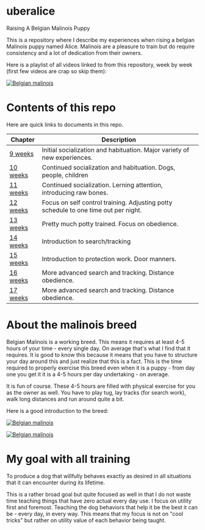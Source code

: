 # uberalice

Raising A Belgian Malinois Puppy

This is a repository where I describe my experiences when rising a belgian Malinois puppy named Alice. Malinois are a pleasure to train but do require consistency and a lot of dedication from their owners. 

Here is a playlist of all videos linked to from this repository, week by week (first few videos are crap so skip them): 

[![Belgian malinois](https://img.youtube.com/vi/W_d81uTRP1c/0.jpg)](https://www.youtube.com/watch?v=W_d81uTRP1c&list=PLOqygfz5v1hawka1qnALMBrdocXFgJmDd)

# Contents of this repo
Here are quick links to documents in this repo.

|Chapter|Description|
|-------|-----------|
|[9 weeks](log-week-10.md)|Initial socialization and habituation. Major variety of new experiences.|
|[10 weeks](log-week-11.md)|Continued socialization and habituation. Dogs, people, children|
|[11 weeks](log-week-12.md)|Continued socialization. Lerning attention, introducing raw bones.|
|[12 weeks](log-week-13.md)|Focus on self control training. Adjusting potty schedule to one time out per night.|
|[13 weeks](log-week-14.md)|Pretty much potty trained. Focus on obedience.|
|[14 weeks](log-week-15.md)|Introduction to search/tracking|
|[15 weeks](log-week-16.md)|Introduction to protection work. Door manners.|
|[16 weeks](log-week-17.md)|More advanced search and tracking. Distance obedience.|
|[17 weeks](log-week-18.md)|More advanced search and tracking. Distance obedience.|

# About the malinois breed

Belgian Malinois is a working breed. This means it requires at least 4-5 hours of your time - every single day. On average that's what I find that it requires. It is good to know this because it means that you have to structure your day around this and just realize that this is a fact. This is the time required to properly exercise this breed even when it is a puppy - from day one you get it it is a 4-5 hours per day undertaking - on average. 

It is fun of course. These 4-5 hours are filled with physical exercise for you as the owner as well. You have to play tug, lay tracks (for search work), walk long distances and run around quite a bit. 

Here is a good introduction to the breed:

[![Belgian malinois](https://img.youtube.com/vi/dkNzu6CSt8M/0.jpg)](https://www.youtube.com/watch?v=dkNzu6CSt8M)

[![Belgian malinois](https://img.youtube.com/vi/3PV1B0OCMY8/0.jpg)](https://www.youtube.com/watch?v=3PV1B0OCMY8)

# My goal with all training
To produce a dog that willfully behaves exactly as desired in all situations that it can encounter during its lifetime. 

This is a rather broad goal but quite focused as well in that I do not waste time teaching things that have zero actual every day use. I focus on utility first and foremost. Teaching the dog behaviors that help it be the best it can be - every day, in every way. This means that my focus is not on "cool tricks" but rather on utility value of each behavior being taught. 
